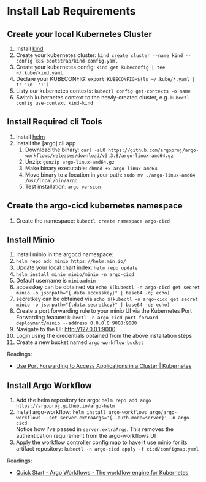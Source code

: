 # Install Lab Requirements

## Create your local Kubernetes Cluster

1. Install [kind](https://kind.sigs.k8s.io/docs/user/quick-start/)
1. Create your kubernetes cluster: `kind create cluster --name kind --config k8s-bootstrap/kind-config.yaml`
1. Create your kubernetes config: `kind get kubeconfig | tee ~/.kube/kind.yaml`
1. Declare your KUBECONFIG: `export KUBECONFIG=$(ls ~/.kube/*.yaml | tr '\n' ':')`
1. Listy our kubernetes contexts: `kubectl config get-contexts -o name`
1. Switch kubernetes context to the newly-created cluster, e.g. `kubectl config use-context kind-kind`

## Install Required cli Tools

1. Install [helm](https://helm.sh/docs/intro/install/)
1. Install the [argo] cli app
	1. Download the binary:	`curl -sLO https://github.com/argoproj/argo-workflows/releases/download/v3.3.8/argo-linux-amd64.gz`
	1. Unzip: `gunzip argo-linux-amd64.gz`
	1. Make binary executable: `chmod +x argo-linux-amd64`
	1. Move binary to a location in your path:	`sudo mv ./argo-linux-amd64 /usr/local/bin/argo`
	1. Test installation: `argo version`

## Create the argo-cicd kubernetes namespace

1. Create the namespace: `kubectl create namespace argo-cicd`

## Install Minio

1. Install minio in the argocd namespace: 
1. `helm repo add minio https://helm.min.io/`
1. Update your local chart index: `helm repo update`
1. `helm install minio minio/minio -n argo-cicd`
1. Default username is `minioadmin`
1. accesskey can be obtained via `echo $(kubectl -n argo-cicd get secret minio -o jsonpath="{.data.accesskey}" | base64 -d; echo)`<br />
1. secretkey can be obtained via `echo $(kubectl -n argo-cicd get secret minio -o jsonpath="{.data.secretkey}" | base64 -d; echo)`<br />
1. Create a port forwarding rule to your minio UI via the Kubernetes Port Forwarding feature: `kubectl -n argo-cicd port-forward deployment/minio --address 0.0.0.0 9000:9000`
1. Navigate to the UI: http://127.0.0.1:9000
1. Login using the credentials obtained from the above installation steps 
1. Create a new bucket named `argo-workflow-bucket`

Readings:

- [Use Port Forwarding to Access Applications in a Cluster | Kubernetes](https://kubernetes.io/docs/tasks/access-application-cluster/port-forward-access-application-cluster/)


## Install Argo Workflow

1. Add the helm repository for argo: `helm repo add argo https://argoproj.github.io/argo-helm`
1. Install argo-workflow: `helm install argo-workflows argo/argo-workflows --set server.extraArgs='{--auth-mode=server}' -n argo-cicd`<br />
   Notice how I've passed in `server.extraArgs`. This removes the authentication requirement from the argo-workflows UI
1. Apply the workflow controller config map to have it use minio for its artifact repository: `kubectl -n argo-cicd apply -f cicd/configmap.yaml`

Readings:

- [Quick Start - Argo Workflows - The workflow engine for Kubernetes](https://argoproj.github.io/argo-workflows/quick-start/)